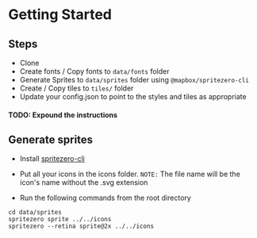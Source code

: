 # Getting Started

## Steps

- Clone
- Create fonts / Copy fonts to `data/fonts` folder
- Generate Sprites to `data/sprites` folder using `@mapbox/spritezero-cli`
- Create / Copy tiles to `tiles/` folder
- Update your config.json to point to the styles and tiles as appropriate

#### TODO: Expound the instructions

## Generate sprites

- Install [spritezero-cli](https://github.com/mapbox/spritezero-cli) 

- Put all your icons in the icons folder. `NOTE:` The file name will be the icon's name without the .svg extension

- Run the following commands from the root directory

```
cd data/sprites
spritezero sprite ../../icons
spritezero --retina sprite@2x ../../icons

```
